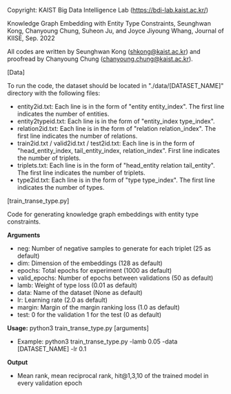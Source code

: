 Copyright: KAIST Big Data Intelligence Lab (https://bdi-lab.kaist.ac.kr/)

Knowledge Graph Embedding with Entity Type Constraints, Seunghwan Kong, Chanyoung Chung, Suheon Ju, and Joyce Jiyoung Whang, Journal of KIISE, Sep. 2022

All codes are written by Seunghwan Kong ([shkong@kaist.ac.kr](mailto:shkong@kaist.ac.kr)) and proofread by Chanyoung Chung ([chanyoung.chung@kaist.ac.kr](mailto:chanyoung.chung@kaist.ac.kr)).

[Data]

To run the code, the dataset should be located in "./data/[DATASET_NAME]" directory with the following files:

- entity2id.txt: Each line is in the form of "entity entity_index". The first line indicates the number of entities.
- entity2typeid.txt: Each line is in the form of "entity_index type_index".
- relation2id.txt: Each line is in the form of "relation relation_index". The first line indicates the number of relations.
- train2id.txt / valid2id.txt / test2id.txt: Each line is in the form of "head_entity_index, tail_entity_index, relation_index". First line indicates the number of triplets.
- triplets.txt: Each line is in the form of "head_entity relation tail_entity". The first line indicates the number of triplets.
- type2id.txt: Each line is in the form of "type type_index". The first line indicates the number of types.

[train_transe_type.py]

Code for generating knowledge graph embeddings with entity type constraints.

**Arguments**

- neg: Number of negative samples to generate for each triplet (25 as default)
- dim: Dimension of the embeddings (128 as default)
- epochs: Total epochs for experiment (1000 as default)
- valid_epochs: Number of epochs between validations (50 as default)
- lamb: Weight of type loss (0.01 as default)
- data: Name of the dataset (None as default)
- lr: Learning rate (2.0 as default)
- margin: Margin of the margin ranking loss (1.0 as default)
- test: 0 for the validation 1 for the test (0 as default)

**Usage:** python3 train_transe_type.py [arguments]

- Example: python3 train_transe_type.py -lamb 0.05 -data [DATASET_NAME] -lr 0.1

**Output**

- Mean rank, mean reciprocal rank, hit@1,3,10 of the trained model in every validation epoch

